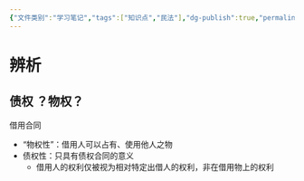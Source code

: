 ```yaml
---
{"文件类别":"学习笔记","tags":["知识点","民法"],"dg-publish":true,"permalink":"/学习笔记studyup/民法总论/借用合同/","dgPassFrontmatter":true,"created":"2024-10-23T18:24:07.291+08:00","updated":"2024-10-25T12:15:59.666+08:00"}
---
```


# 辨析
## 债权 ？物权？
借用合同
- “物权性”：借用人可以占有、使用他人之物
- 债权性：只具有债权合同的意义
	- 借用人的权利仅被视为相对特定出借人的权利，非在借用物上的权利